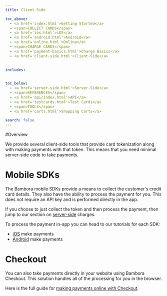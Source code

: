 ```yaml
---
title: Client-Side

toc_above:
  - <a href='index.html'>Getting Started</a>
  - <span>COLLECT CARDS</span>
  - <a href='ios.html'>iOS</a>
  - <a href='android.html'>Android</a>
  - <a href='online.html'>Online</a>
  - <span>CHARGE CARDS</span>
  - <a href='payment-basics.html'>Charge Basics</a>
  - <a href='client-side.html'>Client-Side</a>
  

includes:
  

toc_below:
  - <a href='server-side.html'>Server-Side</a>
  - <span>REFERENCES</span>
  - <a href='api/index.html'>API</a>
  - <a href='testcards.html'>Test Cards</a>
  - <span>TOOLS</span>
  - <a href='carts.html'>Shopping Carts</a>

search: false
---
```


#Overview

We provide several client-side tools that provide card tokenization along with making payments with that token. This means that you need minimal server-side code to take payments.



# Mobile SDKs

The Bambora mobile SDKs provide a means to collect the customer's credit card details. They also have the ability to process the payment for you. This does not require an API key and is performed directly in the app.

If you choose to just collect the token and then process the payment, then jump to our section on [server-side](/server-side.html) charges.

To process the payment in-app you can head to our tutorials for each SDK:

* [iOS](ios.html#making-payments) make payments
* [Android](/android.html#making-payments) make payments


# Checkout

You can also take payments directly in your website using Bambora Checkout. This solution handles all of the processing for you in the browser.

Here is the full guide for [making payments online with Checkout](/online.html#checkout).